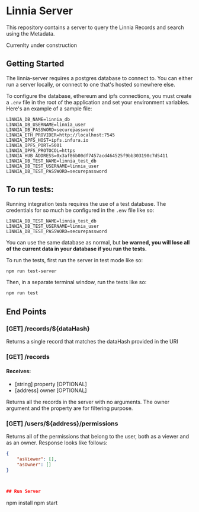 # Linnia Server

This repository contains a server to query the Linnia Records and search using the Metadata.

Currenlty under construction

## Getting Started

The linnia-server requires a postgres database to connect to. You can either run a server locally, or connect to one that's hosted somewhere else.

To configure the database, ethereum and ipfs connections, you must create a `.env` file in the root of the application and set your environment variables. Here's an example of a sample file:

```
LINNIA_DB_NAME=linnia_db
LINNIA_DB_USERNAME=linnia_user
LINNIA_DB_PASSWORD=securepassword
LINNIA_ETH_PROVIDER=http://localhost:7545
LINNIA_IPFS_HOST=ipfs.infura.io
LINNIA_IPFS_PORT=5001
LINNIA_IPFS_PROTOCOL=https
LINNIA_HUB_ADDRESS=0x3af86b00df7457acd464525f9bb303190c7d5411
LINNIA_DB_TEST_NAME=linnia_test_db
LINNIA_DB_TEST_USERNAME=linnia_user
LINNIA_DB_TEST_PASSWORD=securepassword

```

## To run tests:

Running integration tests requires the use of a test database. The credentials for so much be configured in the `.env` file like so:

```
LINNIA_DB_TEST_NAME=linnia_test_db
LINNIA_DB_TEST_USERNAME=linnia_user
LINNIA_DB_TEST_PASSWORD=securepassword
```

You can use the same database as normal, but **be warned, you will lose all of the current data in your database if you run the tests.**

To run the tests, first run the server in test mode like so:

```bash
npm run test-server
```

Then, in a separate terminal window, run the tests like so:

```bash
npm run test
```

## End Points

### [GET] /records/${dataHash}

Returns a single record that matches the dataHash provided in the URI



### [GET] /records

#### Receives:

- [string] property [OPTIONAL]
- [address] owner  [OPTIONAL]

Returns all the records in the server with no arguments. The owner argument and the property are for filtering purpose.



### [GET] /users/${address}/permissions

Returns all of the permissions that belong to the user, both as a viewer and as an owner. Response looks like follows:

```json
{
	"asViewer": [],
	"asOwner": []
}



## Run Server

```
npm install
npm start
```
